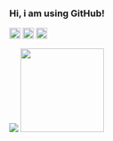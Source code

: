 ### Hi, i am using GitHub!

<div>

  <a href="https://www.linkedin.com/in/micael-borges-4613341a0/" target="_blank"><img height="20em" src="https://img.shields.io/badge/-LinkedIn-%230077B5?style=for-the-badge&logo=linkedin&logoColor=black" target="_blank"></a> 
  <a href="https://www.youtube.com/channel/UC-t7ubcDp003XCVUN-ZJZmA" target="_blank"><img height="20em" src="https://img.shields.io/badge/YouTube-FF0000?style=for-the-badge&logo=youtube&logoColor=black" target="_blank"></a> 
    <a href="https://www.instagram.com/yoskatista/" target="_blank"><img height="20em" src="https://img.shields.io/badge/Instagram-E4405F?style=for-the-badge&logo=instagram&logoColor=black" target="_blank"></a> 

  
<div>


<div>
  <img heigth="150em" src="https://github-readme-stats.vercel.app/api?username=yoskatista&show_icons=true&theme=dark"/>

  <img height="150em" src="https://github-readme-stats.vercel.app/api/top-langs/?username=yoskatista&layout=compact&langs_count=7&theme=dark"/>
</div>



  




